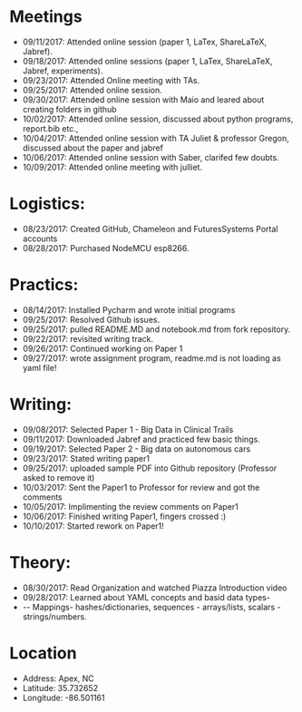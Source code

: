 # Meetings

* 09/11/2017: Attended online session (paper 1, LaTex, ShareLaTeX, Jabref).
* 09/18/2017: Attended online sessions (paper 1, LaTex, ShareLaTeX, Jabref, experiments).
* 09/23/2017: Attended Online meeting with TAs.
* 09/25/2017: Attended online session. 
* 09/30/2017: Attended online session with Maio and leared about creating folders in github
* 10/02/2017: Attended online session, discussed about python programs, report.bib etc.,
* 10/04/2017: Attended online session with TA Juliet & professor Gregon, discussed about the paper and jabref
* 10/06/2017: Attended online session with Saber, clarifed few doubts. 
* 10/09/2017: Attended online meeting with julliet.

# Logistics:

* 08/23/2017: Created GitHub, Chameleon and FuturesSystems Portal accounts
* 08/28/2017: Purchased NodeMCU esp8266.

# Practics:

* 08/14/2017: Installed Pycharm and wrote initial programs
* 09/25/2017: Resolved Github issues.
* 09/25/2017: pulled README.MD and notebook.md from fork repository.
* 09/22/2017: revisited writing track. 
* 09/26/2017: Continued working on Paper 1
* 09/27/2017: wrote assignment program, readme.md is not loading as yaml file!

# Writing:

* 09/08/2017: Selected Paper 1 -  Big Data in Clinical Trails
* 09/11/2017: Downloaded Jabref and practiced few basic things. 
* 09/19/2017: Selected Paper 2 - Big data on autonomous cars
* 09/23/2017: Stated writing paper1
* 09/25/2017: uploaded sample PDF into Github repository (Professor asked to remove it)
* 10/03/2017: Sent the Paper1 to Professor for review and got the comments
* 10/05/2017: Implimenting the review comments on Paper1
* 10/06/2017: Finished writing Paper1, fingers crossed :)
* 10/10/2017: Started rework on Paper1!
# Theory:

* 08/30/2017: Read Organization and watched Piazza Introduction video
* 09/28/2017: Learned about YAML concepts and basid data types-
* -- Mappings- hashes/dictionaries, sequences - arrays/lists,  scalars - strings/numbers.

# Location
 
* Address: Apex, NC
* Latitude: 35.732652
* Longitude: -86.501161
